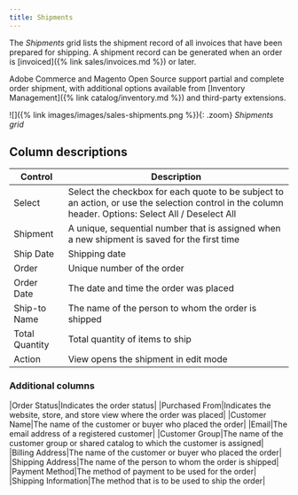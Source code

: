 ```yaml
---
title: Shipments
---
```


The _Shipments_ grid lists the shipment record of all invoices that have been prepared for shipping. A shipment record can be generated when an order is [invoiced]({% link sales/invoices.md %}) or later.

Adobe Commerce and Magento Open Source support partial and complete order shipment, with additional options available from [Inventory Management]({% link catalog/inventory.md %}) and third-party extensions.

![]({% link images/images/sales-shipments.png %}){: .zoom}
_Shipments grid_

## Column descriptions

|Control|Description|
|--- |--- |
|Select|Select the checkbox for each quote to be subject to an action, or use the selection control in the column header. Options: Select All / Deselect All|
|Shipment|A unique, sequential number that is assigned when a new shipment is saved for the first time|
|Ship Date|Shipping date|
|Order|Unique number of the order|
|Order Date|The date and time the order was placed|
|Ship-to Name|The name of the person to whom the order is shipped|
|Total Quantity|Total quantity of items to ship|
|Action|View opens the shipment in edit mode|

### Additional columns

|Order Status|Indicates the order status|
|Purchased From|Indicates the website, store, and store view where the order was placed|
|Customer Name|The name of the customer or buyer who placed the order|
|Email|The email address of a registered customer|
|Customer Group|The name of the customer group or shared catalog to which the customer is assigned|
|Billing Address|The name of the customer or buyer who placed the order|
|Shipping Address|The name of the person to whom the order is shipped|
|Payment Method|The method of payment to be used for the order|
|Shipping Information|The method that is to be used to ship the order|
